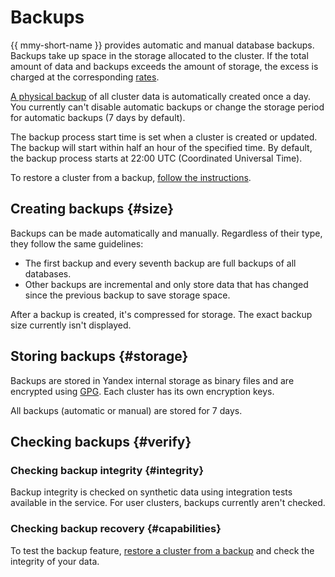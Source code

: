 # Backups

{{ mmy-short-name }} provides automatic and manual database backups. Backups take up space in the storage allocated to the cluster. If the total amount of data and backups exceeds the amount of storage, the excess is charged at the corresponding [rates](../pricing.md).

[A physical backup](https://dev.mysql.com/doc/refman/5.7/en/backup-types.html) of all cluster data is automatically created once a day. You currently can't disable automatic backups or change the storage period for automatic backups (7 days by default).

The backup process start time is set when a cluster is created or updated. The backup will start within half an hour of the specified time. By default, the backup process starts at 22:00 UTC (Coordinated Universal Time).

To restore a cluster from a backup, [follow the instructions](../operations/cluster-backups.md).

## Creating backups {#size}

Backups can be made automatically and manually. Regardless of their type, they follow the same guidelines:

- The first backup and every seventh backup are full backups of all databases.
- Other backups are incremental and only store data that has changed since the previous backup to save storage space.

After a backup is created, it's compressed for storage. The exact backup size currently isn't displayed.

## Storing backups {#storage}

Backups are stored in Yandex internal storage as binary files and are encrypted using [GPG](https://en.wikipedia.org/wiki/GNU_Privacy_Guard). Each cluster has its own encryption keys.

All backups (automatic or manual) are stored for 7 days.

## Checking backups {#verify}

### Checking backup integrity {#integrity}

Backup integrity is checked on synthetic data using integration tests available in the service. For user clusters, backups currently aren't checked.

### Checking backup recovery {#capabilities}

To test the backup feature, [restore a cluster from a backup](../operations/cluster-backups.md) and check the integrity of your data.

